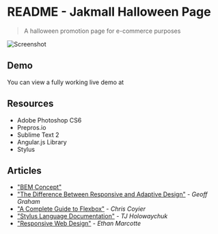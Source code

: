 # README - Jakmall Halloween Page 
> A halloween promotion page for e-commerce purposes

![Screenshot](http://i.imgur.com/MIUassl.png)

## Demo
You can view a fully working live demo at

## Resources
- Adobe Photoshop CS6
- Prepros.io
- Sublime Text 2
- Angular.js Library
- Stylus

## Articles
- ["BEM Concept"](http://getbem.com/introduction/)
- ["The Difference Between Responsive and Adaptive Design"](https://css-tricks.com/the-difference-between-responsive-and-adaptive-design/) - *Geoff Graham*
- ["A Complete Guide to Flexbox"](https://css-tricks.com/snippets/css/a-guide-to-flexbox/) - *Chris Coyier*
- ["Stylus Language Documentation"](http://stylus-lang.com/) - *TJ Holowaychuk*
- ["Responsive Web Design"](http://alistapart.com/article/responsive-web-design) - *Ethan Marcotte*
